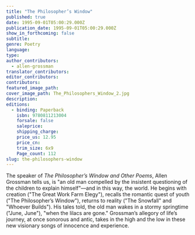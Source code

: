 ```yaml
---
title: "The Philosopher’s Window"
published: true
date: 1995-09-01T05:00:29.000Z
publication_date: 1995-09-01T05:00:29.000Z
show_in_forthcoming: false
subtitle:
genre: Poetry
language:
type:
author_contributors:
  - allen-grossman
translator_contributors:
editor_contributors:
contributors:
featured_image_path:
cover_image_path: The_Philosophers_Window_2.jpg
description:
editions:
  - binding: Paperback
    isbn: 9780811213004
    forsale: false
    saleprice:
    shipping_charge:
    price_us: 12.95
    price_cn:
    trim_size: 6x9
    Page_count: 112
slug: the-philosophers-window
---
```


The speaker of _The Philosopher’s Window and Other Poems_, Allen Grossman tells us, is "an old man compelled by the insistent questioning of the children to explain himself"––and in this way, the world. He begins with creation ("The Great Work Farm Elegy"), recalls the romantic quest of youth ("The Philosopher’s Window"), returns to reality ("The Snowfall" and "Whoever Builds"). His tales told, the old man wakes in a stormy springtime ("June, June"), "when the lilacs are gone." Grossman’s allegory of life’s journey, at once sonorous and antic, takes in the high and the low in these new visionary songs of innocence and experience.

